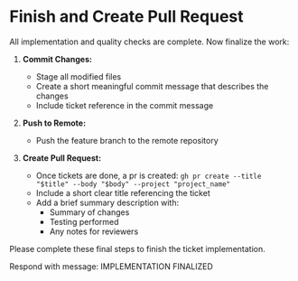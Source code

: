 # Finish and Create Pull Request

All implementation and quality checks are complete. Now finalize the work:

1. **Commit Changes:**
   - Stage all modified files
   - Create a short meaningful commit message that describes the changes
   - Include ticket reference in the commit message

2. **Push to Remote:**
   - Push the feature branch to the remote repository

3. **Create Pull Request:**
   - Once tickets are done, a pr is created: `gh pr create --title "$title" --body "$body" --project "project_name"`
   - Include a short clear title referencing the ticket
   - Add a brief summary description with:
     - Summary of changes
     - Testing performed
     - Any notes for reviewers

Please complete these final steps to finish the ticket implementation.

Respond with message: IMPLEMENTATION FINALIZED